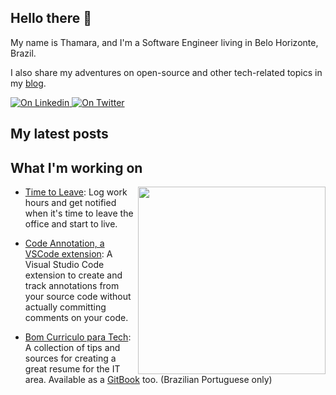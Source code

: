 ## Hello there 👋

My name is Thamara, and I'm a Software Engineer living in Belo Horizonte, Brazil.

I also share my adventures on open-source and other tech-related topics in my [blog](https://thamara.dev/).

<p align="left">
  <a href="https://www.linkedin.com/in/thamara-andrade/">
    <img alt="On Linkedin" src="https://img.shields.io/twitter/url?label=%2Fthamara-andrade&logo=LinkedIn&style=social&url=https%3A%2F%2Fwww.linkedin.com%2Fin%2Fthamara-andrade%2F">
  </a>
  
  <a href="https://twitter.com/thamyk">
    <img alt="On Twitter" src="https://img.shields.io/twitter/url?label=%2Fthamyk&logo=Twitter&style=social&url=https%3A%2F%2Ftwitter.com%2Fthamyk">
  </a>
</p>

## My latest posts
<!-- BLOG-POST-LIST:START -->
<!-- BLOG-POST-LIST:END -->

## What I'm working on 

<img src="https://user-images.githubusercontent.com/846063/67172751-f0120b80-f392-11e9-885c-bf2c4c4096c4.png" align="right" width="300"/>

- [Time to Leave](https://github.com/thamara/time-to-leave): Log work hours and get notified when it's time to leave the office and start to live.

- [Code Annotation, a VSCode extension](https://github.com/thamara/vscode-code-annotation): A Visual Studio Code extension to create and track annotations from your source code without actually committing comments on your code.

- [Bom Curriculo para Tech](https://github.com/thamara/bomcurriculoparatech): A collection of tips and sources for creating a great resume for the IT area. Available as a [GitBook](https://thamara.gitbook.io/bomcurriculoparatech/) too. (Brazilian Portuguese only)
